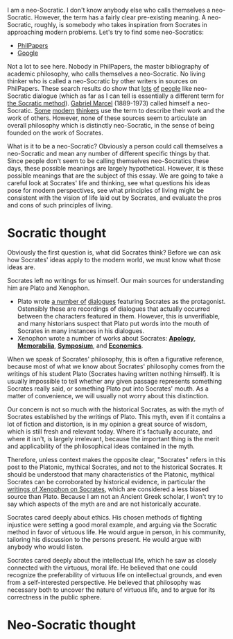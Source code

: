 I am a neo-Socratic. I don't know anybody else who calls themselves a neo-Socratic. However, the term has a fairly clear pre-existing meaning. A neo-Socratic, roughly, is somebody who takes inspiration from Socrates in approaching modern problems. Let's try to find some neo-Socratics:

 * [PhilPapers](http://philpapers.org/s/neo-socratic)
 * [Google](https://www.google.com/webhp?sourceid=chrome-instant&ion=1&espv=2&ie=UTF-8)

Not a lot to see here. Nobody in PhilPapers, the master bibliography of academic philosophy, who calls themselves a neo-Socratic. No living thinker who is called a neo-Socratic by other writers in sources on PhilPapers. These search results do show that [lots](http://securipedia.eu/mediawiki/index.php/Neosocratic_Dialogue) [of](http://www.ssoar.info/ssoar/handle/document/541) [people](http://www.mindboggles.org.za/index.php/neo-socratic-dialogues-in-school) like neo-Socratic dialogue (which as far as I can tell is essentially a different term for [the Socratic method](https://en.wikipedia.org/wiki/Socratic_method)). [Gabriel Marcel](https://en.wikipedia.org/wiki/Gabriel_Marcel) (1889-1973) called himself a neo-Socratic. [Some](https://www.absolutoracle.com/Neosocrates/Articles/articles.htm) [modern](https://www.peterlang.com/view/9783653999907/016_Chapter008.html) [thinkers](https://books.google.com/books?id=-dckCwAAQBAJ&pg=PA174&lpg=PA174&dq=neo-socratic&source=bl&ots=vdaWBys7gZ&sig=r0qwOzgACtYcNxDOwodqWNE99Lg&hl=en&sa=X&ved=0ahUKEwj6y7Cv-N7QAhWFbSYKHVNhCEY4FBDoAQg-MAg#v=onepage&q=neo-socratic&f=false) use the term to describe their work and the work of others. However, none of these sources seem to articulate an overall philosophy which is distinctly neo-Socratic, in the sense of being founded on the work of Socrates.

What is it to be a neo-Socratic? Obviously a person could call themselves a neo-Socratic and mean any number of different specific things by that. Since people don't seem to be calling themselves neo-Socratics these days, these possible meanings are largely hypothetical. However, it is these possible meanings that are the subject of this essay. We are going to take a careful look at Socrates' life and thinking, see what questions his ideas pose for modern perspectives, see what principles of living might be consistent with the vision of life laid out by Socrates, and evaluate the pros and cons of such principles of living.

# Socratic thought

Obviously the first question is, what did Socrates think? Before we can ask how Socrates' ideas apply to the modern world, we must know what those ideas are.

Socrates left no writings for us himself. Our main sources for understanding him are Plato and Xenophon.

* Plato wrote [a number of](https://en.wikipedia.org/wiki/Socratic_dialogue#Platonic_dialogues) [dialogues](http://www.perseus.tufts.edu/hopper/collection?collection=Perseus:collection:Greco-Roman) featuring Socrates as the protagonist. Ostensibly these are recordings of dialogues that actually occurred between the characters featured in them. However, this is unverifiable, and many historians suspect that Plato put words into the mouth of Socrates in many instances in his dialogues.
* Xenophon wrote a number of works about Socrates: **[Apology](http://www.perseus.tufts.edu/hopper/text?doc=Perseus%3atext%3a1999.01.0212%3atext%3dApol.)**, **[Memorabilia](http://www.perseus.tufts.edu/hopper/text?doc=Perseus%3atext%3a1999.01.0208)**, **[Symposium](http://www.perseus.tufts.edu/hopper/text?doc=Perseus%3atext%3a1999.01.0212%3atext%3dSym.)**, and **[Economics](http://www.perseus.tufts.edu/hopper/text?doc=Perseus%3atext%3a1999.01.0212%3atext%3dEc.)**. 






When we speak of Socrates' philosophy, this is often a figurative reference, because most of what we know about Socrates' philosophy comes from the writings of his student Plato (Socrates having written nothing himself). It is usually impossible to tell whether any given passage represents something Socrates really said, or something Plato put into Socrates' mouth. As a matter of convenience, we will usually not worry about this distinction.

Our concern is not so much with the historical Socrates, as with the myth of Socrates established by the writings of Plato. This myth, even if it contains a lot of fiction and distortion, is in my opinion a great source of wisdom, which is still fresh and relevant today. Where it's factually accurate, and where it isn't, is largely irrelevant, because the important thing is the merit and applicability of the philosophical ideas contained in the myth.

Therefore, unless context makes the opposite clear, "Socrates" refers in this post to the Platonic, mythical Socrates, and not to the historical Socrates. It should be understood that many characteristics of the Platonic, mythical Socrates can be corroborated by historical evidence, in particular the [writings of Xenophon on Socrates](http://www.hup.harvard.edu/catalog.php?isbn=9780674996953), which are considered a less biased source than Plato. Because I am not an Ancient Greek scholar, I won't try to say which aspects of the myth are and are not historically accurate.

Socrates cared deeply about ethics. His chosen methods of fighting injustice were setting a good moral example, and arguing via the Socratic method in favor of virtuous life. He would argue in person, in his community, tailoring his discussion to the persons present. He would argue with anybody who would listen.

Socrates cared deeply about the intellectual life, which he saw as closely connected with the virtuous, moral life. He believed that one could recognize the preferability of virtuous life on intellectual grounds, and even from a self-interested perspective. He believed that philosophy was necessary both to uncover the nature of virtuous life, and to argue for its correctness in the public sphere.

# Neo-Socratic thought

